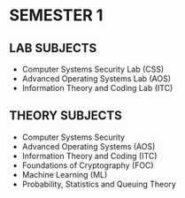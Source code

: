 # SEMESTER 1

## LAB SUBJECTS 

* Computer Systems Security Lab (CSS)
* Advanced Operating Systems Lab (AOS)
* Information Theory and Coding Lab (ITC)

## THEORY SUBJECTS

* Computer Systems Security
* Advanced Operating Systems (AOS)
* Information Theory and Coding (ITC)
* Foundations of Cryptography (FOC)
* Machine Learning (ML)
* Probability, Statistics and Queuing Theory
